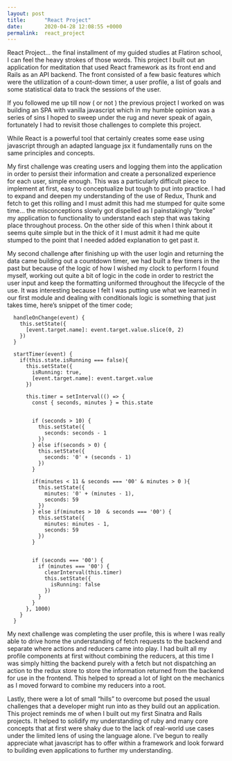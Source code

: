 ```yaml
---
layout: post
title:      "React Project"
date:       2020-04-28 12:08:55 +0000
permalink:  react_project
---
```



React Project… the final installment of my guided studies at Flatiron school, I can feel the heavy strokes of those words. This project I built out an application for meditation that used React framework as its front end and Rails as an API backend. The front consisted of a few basic features which were the utilization of a count-down timer, a user profile, a list of goals and some statistical data to track the sessions of the user. 

If you followed me up till now ( or not ) the previous project I worked on was building an SPA with vanilla javascript which in my humble opinion was a series of sins I hoped to sweep under the rug and never speak of again, fortunately I had to revisit those challenges to complete this project. 


While React is a powerful tool that certainly creates some ease using javascript through an adapted language jsx it fundamentally runs on the same principles and concepts. 
	
My first challenge was creating users and logging them into the application in order to persist their information and create a personalized experience for each user, simple enough. This was a particularly difficult piece to implement at first, easy to conceptualize but tough to put into practice. I had to expand and deepen my understanding of the use of Redux, Thunk and fetch to get this rolling and I must admit this had me stumped for quite some time… the misconceptions slowly got dispelled as I painstakingly “broke” my application to functionality  to understand each step that was taking place throughout process. On the other side of this when I think about it seems quite simple but in the thick of it I must admit it had me quite stumped to the point that I needed added explanation to get past it.


My second challenge after finishing up with the user login and returning the data came building out a countdown timer, we had built a few timers in the past but because of the logic of how I wished my clock to perform I found myself, working out quite a bit of logic in the code in order to restrict the user input and keep the formatting uniformed throughout the lifecycle of the use. It was interesting because I felt I was putting use what we learned in our first module and dealing with conditionals logic is something that just takes time, here’s snippet of the timer code;


```
  handleOnChange(event) {
    this.setState({
      [event.target.name]: event.target.value.slice(0, 2)
    })
  }

  startTimer(event) {
    if(this.state.isRunning === false){
      this.setState({
        isRunning: true,
        [event.target.name]: event.target.value
      })

      this.timer = setInterval(() => {
        const { seconds, minutes } = this.state


        if (seconds > 10) {
          this.setState({
            seconds: seconds - 1
          })
        } else if(seconds > 0) {
          this.setState({
            seconds: '0' + (seconds - 1)
          })
        }

        if(minutes < 11 & seconds === '00' & minutes > 0 ){
          this.setState({
            minutes: '0' + (minutes - 1),
            seconds: 59
          })
        } else if(minutes > 10  & seconds === '00') {
          this.setState({
            minutes: minutes - 1,
            seconds: 59
          })
        }


        if (seconds === '00') {
          if (minutes === '00') {
            clearInterval(this.timer)
            this.setState({
              isRunning: false
            })
          }
        }
      }, 1000)
    }
  }
```





My next challenge was completing the user profile, this is where I was really able to drive home the understanding of fetch requests to the backend and separate where  actions and reducers came into play. I had built all my profile components at first without combining the reducers, at this time I was simply hitting the backend purely with a fetch but not dispatching an action to the redux store to store the information returned from the backend for use in the frontend. This helped to spread a lot of light on the mechanics as I moved forward to combine my reducers into a root. 

Lastly, there were a lot of small “hills” to overcome but posed the usual challenges that a developer might run into as they build out an application. This project reminds me of when I built out my first Sinatra and Rails projects. It helped to solidify my understanding of ruby and many core concepts that at first were shaky due to the lack of real-world use cases under the limited lens of using the language alone. I’ve begun to really appreciate what javascript has to offer within a framework and look forward to building even applications to further my understanding.

